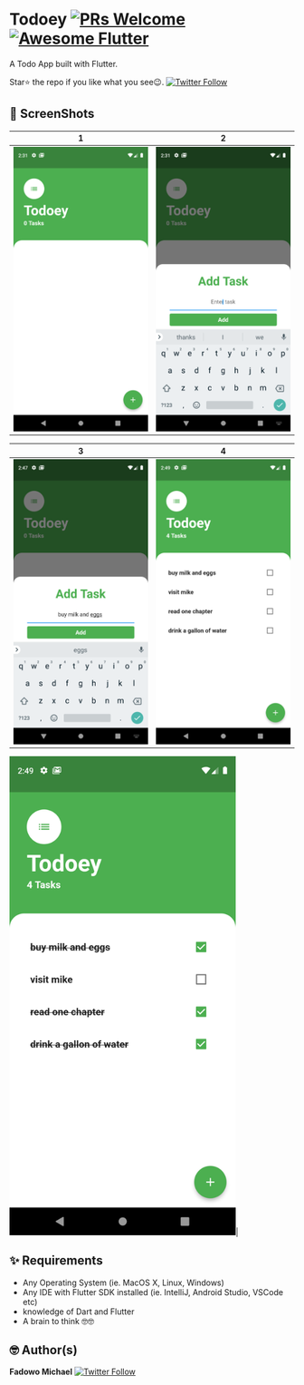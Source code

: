 # Todoey [![PRs Welcome](https://img.shields.io/badge/PRs-welcome-brightgreen.svg?style=flat-square)](http://makeapullrequest.com) <a href="https://github.com/Solido/awesome-flutter"><img alt="Awesome Flutter" src="https://img.shields.io/badge/Awesome-Flutter-blue.svg?longCache=true&style=flat-square" /></a>

A Todo App built with Flutter. 

Star⭐ the repo if you like what you see😉.
[![Twitter Follow](https://img.shields.io/twitter/follow/Mikhael.svg?style=social)](https://twitter.com/mii_khael)


## 📸 ScreenShots

| 1 | 2|
|------|-------|
|<img src="ss/1.png" width="400">|<img src="ss/2.png" width="400">|

| 3 | 4|
|------|-------|
|<img src="ss/3.png" width="400">|<img src="ss/4.png" width="400">|

<img src="ss/5.png" width="400">|


## ✨ Requirements
* Any Operating System (ie. MacOS X, Linux, Windows)
* Any IDE with Flutter SDK installed (ie. IntelliJ, Android Studio, VSCode etc)
* knowledge of Dart and Flutter
* A brain to think 🤓🤓

## 🤓 Author(s)
**Fadowo Michael** [![Twitter Follow](https://img.shields.io/twitter/follow/Mikhael.svg?style=social)](https://twitter.com/mii_khael)